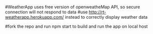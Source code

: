 #WeatherApp uses free version of openweatheMap API, so secure connection will not respond to data
#use http://rt-weatherapp.herokuapp.com/ instead to correctly display weather data

#fork the repo and run npm start to build and run the app on local host 